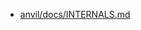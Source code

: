 - [anvil/docs/INTERNALS.md](https://github.com/square/anvil/blob/aa87b694d87dc2f9ee51eb150c33c30a29658029/docs/INTERNALS.md)